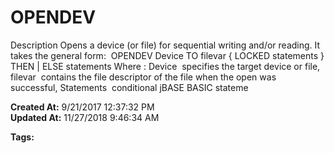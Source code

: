 # OPENDEV

Description Opens a device (or file) for sequential writing and/or reading. It takes the general form:  OPENDEV Device TO filevar { LOCKED statements } THEN | ELSE statements Where : Device  specifies the target device or file, filevar  contains the file descriptor of the file when the open was successful, Statements  conditional jBASE BASIC stateme  

**Created At:** 9/21/2017 12:37:32 PM  
**Updated At:** 11/27/2018 9:46:34 AM  

**Tags:**
<badge text='records handling' vertical='middle' />
<badge text='file handling' vertical='middle' />

